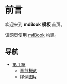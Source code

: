 # 前言

欢迎来到 **mdBook 模板** 首页。

该网页使用 [mdBook](https://github.com/rust-lang/mdBook) 构建。

## 导航

<!-- 可以使用如下的方式引用其他的页面 -->
<!-- 对 *.md 文件的引用链接，会转换为对同名 *.html 的引用 -->
<!-- 即目录下的 *.md 文件，都会被会转换为 *.html，但是 README.md 会被转换为 index.html -->
<!-- 因此对某目录下 README 的引用，需要写作 <目录名>/index.html 或者简写作 <目录名>/ -->
<!-- 注意 “<目录名>/” 最后的 / 不能省却，不然对应页面下相对资源的访问就会出错 -->
<!-- 可以使用 #TAG 来引用页面下的子标题。具体的转写应参见 mdBook 生成的 HTML 中标题的链接 -->

- [第 1 章](./chpt-01/)
    - [章节概览](./chpt-01/#章节概览)
    - [样例图片](./chpt-01/#样例图片)


